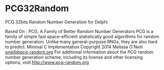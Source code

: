 # PCG32Random
PCG 32bits Random Number Generation for Delphi

Based On :
PCG, A Family of Better Random Number Generators
PCG is a family of simple fast space-efficient statistically good algorithms for random number generation. Unlike many general-purpose RNGs, they are also hard to predict.
Minimal C Implementation
Copyright 2014 Melissa O'Neill <oneill@pcg-random.org>
For additional information about the PCG random number generation scheme,
including its license and other licensing options, visit
http://www.pcg-random.org
